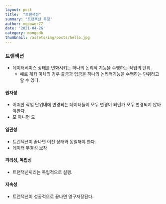```yaml
---
layout: post
title:  "트랜잭션"
summary: "트랜잭션 특징"
author: mopower77
date: '2021-04-26'
category: mongodb
thumbnail: /assets/img/posts/hello.jpg
---
```


### 트랜잭션
- 데이터베이스 상태를 변화시키는 하나의 논리적 기능을 수행하는 작업의 단위.
   - 예로 계좌 이체의 경우 출금과 입금을 하나의 논리적기능을 수행하는 단위라고 할 수 있다.

#### 원자성
- 어떠한 작업 단위내에 변경되는 데이터들이 모두 변경이 되던가 모두 변경되지 않아야한다.
- 모 아니면 도

#### 일관성
- 트랜잭션이 끝나면 이전 상태와 동일해야 한다.
- 데이터 무결성 보장

#### 격리성, 독립성
- 트랜잭션끼리는 독립적으로 실행.

#### 지속성
- 트랜잭션이 성공적으로 끝나면 영구저장된다.
